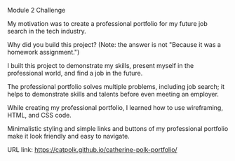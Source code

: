 Module 2 Challenge

My motivation was to create a professional portfolio for my future job search in the tech industry. 

Why did you build this project? (Note: the answer is not "Because it was a homework assignment.")

I built this project to demonstrate my skills, present myself in the professional world, and find a job in the future. 

The professional portfolio solves multiple problems, including job search; it helps to demonstrate skills and talents before even meeting an employer. 

While creating my professional portfolio, I learned how to use wireframing, HTML, and CSS code. 

Minimalistic styling and simple links and buttons of my professional portfolio make it look friendly and easy to navigate. 

URL link: https://catpolk.github.io/catherine-polk-portfolio/

